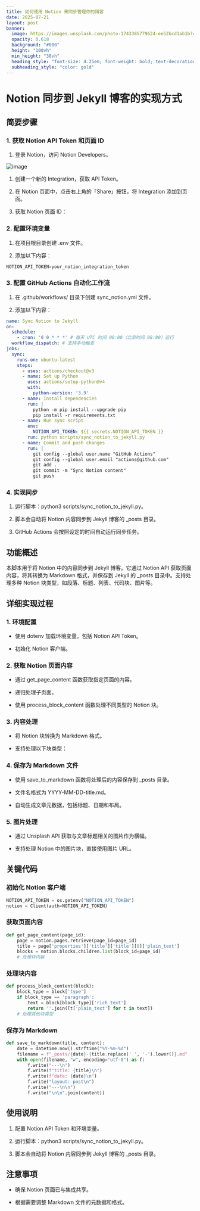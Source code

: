 ```yaml
---
title: 如何使用 Notion 来同步管理你的博客
date: 2025-07-21
layout: post
banner:
  image: https://images.unsplash.com/photo-1743385779624-ee52bcd1ab1b?crop=entropy&cs=tinysrgb&fit=max&fm=jpg&ixid=M3w2OTIwMzJ8MHwxfHJhbmRvbXx8fHx8fHx8fDE3NTMxMDc4OTZ8&ixlib=rb-4.1.0&q=80&w=1080
  opacity: 0.618
  background: "#000"
  height: "100vh"
  min_height: "38vh"
  heading_style: "font-size: 4.25em; font-weight: bold; text-decoration: underline"
  subheading_style: "color: gold"
---
```


# Notion 同步到 Jekyll 博客的实现方式

## 简要步骤

### 1. 获取 Notion API Token 和页面 ID

1. 登录 Notion，访问 Notion Developers。

![image](https://prod-files-secure.s3.us-west-2.amazonaws.com/a7a0cc5a-89b9-4cda-8686-1fba0ca52f40/d19c1afe-dea5-4312-9333-786b0ba83054/image.png?X-Amz-Algorithm=AWS4-HMAC-SHA256&X-Amz-Content-Sha256=UNSIGNED-PAYLOAD&X-Amz-Credential=ASIAZI2LB466Y25555QX%2F20250721%2Fus-west-2%2Fs3%2Faws4_request&X-Amz-Date=20250721T142455Z&X-Amz-Expires=3600&X-Amz-Security-Token=IQoJb3JpZ2luX2VjEL3%2F%2F%2F%2F%2F%2F%2F%2F%2F%2FwEaCXVzLXdlc3QtMiJHMEUCIQChfb2rUd3MAZkR00x5yGdS%2Bwr0zv%2B%2BkIeacS6zrCoBHQIgJ2MvepzC4ku7vCDqgDMnqkAAECCq6oUIMSfj5N0NgqQqiAQI1v%2F%2F%2F%2F%2F%2F%2F%2F%2F%2FARAAGgw2Mzc0MjMxODM4MDUiDBzUCFDfHKgCNdatuircAyvbEjlJuO8ASp6Mga1SJMcsKKUBu%2BCxAG%2BwhO0GlLsuzPsUr%2FZAaV0rmc83D%2F9ZlYJnwWNx4VnfvwK%2FS%2FhIRuGoHToMKaoDwoPh6ugIQQxiVscwXphd1iZ4QpdqnHMdsdH%2BvIOB%2FSzV8B%2FlppvNz3oYJPzR4iOf1dynAe6jEwOQnwVBrr5blA7b14Uan%2BaMqZfzEOW%2FzDjWk7w6h1mrWrtpgbHT6i1w2bXr1rXNq7thv7%2FaXNcF0Z%2FcyI0UGYS4gMxTHtb26OD7AqT0N5hQttJ4pGXfwpRErEs4yjkvfgMk9SKcg%2F5VpfFK3fIBmy8RsQOiGkRjtJMAmgzU9VLsAsSqI%2FGT1Pxiipa9ALWWJ2%2FjvD1D1BFtMyIj16LNp8JOZ3poItWeHjeiygpuUXjkMTqyrlnSXVdyUW8s87mtfVZoA%2FCJduNM747M2dNutjuZPEax5muhN8GrVrHBA0TEpIz6PY3K5aMePDt9TWlEy0z9CqnmcUoD4%2BLd%2Bi7SyrOTFJ0ZrduYVqv3HJk0WULRcWMf0Ro15%2FLbYdgEHj%2FaRLO92AGsHwJKPlzqjdn%2Fi%2BmrylktBTVLzRcUQtJep4c%2FKP22dQEaAb7Qfk4V%2F9Noi8GxGPEf0JsSgNNF9veEMKD4%2BMMGOqUB%2BrEEP0wQJ56QkibUQyw%2BKn6uiezswyYbtAJHR07CSIxCXqWU2J8ZvC40pGVUfgw%2Fji9%2BccE2SEIWY3q0FcKs54RwWMuHXLuzc8krzvGZiRj3RNt9GkCNvCfRrWCWoM43gNmj5OZUvh13irlTyZ1SiojekzbDrvG5bzDZYPTbaXI2tjv37gEgvoU3Gm4MsARRYykANgZbsmNyaPgg9pkiEzJAPXhL&X-Amz-Signature=206348a2e9970d9a07fd452585673ae837af2436e7a1a656e1dba0d40744aa1d&X-Amz-SignedHeaders=host&x-amz-checksum-mode=ENABLED&x-id=GetObject)

1. 创建一个新的 Integration，获取 API Token。

1. 在 Notion 页面中，点击右上角的「Share」按钮，将 Integration 添加到页面。

1. 获取 Notion 页面 ID：


### 2. 配置环境变量

1. 在项目根目录创建 .env 文件。

1. 添加以下内容：

```javascript
NOTION_API_TOKEN=your_notion_integration_token
```

### 3. 配置 GitHub Actions 自动化工作流

1. 在 .github/workflows/ 目录下创建 sync_notion.yml 文件。

1. 添加以下内容：

```yaml
name: Sync Notion to Jekyll
on:
  schedule:
    - cron: '0 0 * * *' # 每天 UTC 时间 00:00（北京时间 08:00）运行
  workflow_dispatch: # 支持手动触发
jobs:
  sync:
    runs-on: ubuntu-latest
    steps:
      - uses: actions/checkout@v3
      - name: Set up Python
        uses: actions/setup-python@v4
        with:
          python-version: '3.9'
      - name: Install dependencies
        run: |
          python -m pip install --upgrade pip
          pip install -r requirements.txt
      - name: Run sync script
        env:
          NOTION_API_TOKEN: ${{ secrets.NOTION_API_TOKEN }}
        run: python scripts/sync_notion_to_jekyll.py
      - name: Commit and push changes
        run: |
          git config --global user.name "GitHub Actions"
          git config --global user.email "actions@github.com"
          git add .
          git commit -m "Sync Notion content"
          git push
```

### 4. 实现同步

1. 运行脚本：python3 scripts/sync_notion_to_jekyll.py。

1. 脚本会自动将 Notion 内容同步到 Jekyll 博客的 _posts 目录。

1. GitHub Actions 会按照设定的时间自动运行同步任务。

## 功能概述

本脚本用于将 Notion 中的内容同步到 Jekyll 博客。它通过 Notion API 获取页面内容，将其转换为 Markdown 格式，并保存到 Jekyll 的 _posts 目录中。支持处理多种 Notion 块类型，如段落、标题、列表、代码块、图片等。

## 详细实现过程

### 1. 环境配置

- 使用 dotenv 加载环境变量，包括 Notion API Token。

- 初始化 Notion 客户端。

### 2. 获取 Notion 页面内容

- 通过 get_page_content 函数获取指定页面的内容。

- 递归处理子页面。

- 使用 process_block_content 函数处理不同类型的 Notion 块。

### 3. 内容处理

- 将 Notion 块转换为 Markdown 格式。

- 支持处理以下块类型：


### 4. 保存为 Markdown 文件

- 使用 save_to_markdown 函数将处理后的内容保存到 _posts 目录。

- 文件名格式为 YYYY-MM-DD-title.md。

- 自动生成文章元数据，包括标题、日期和布局。

### 5. 图片处理

- 通过 Unsplash API 获取与文章标题相关的图片作为横幅。

- 支持处理 Notion 中的图片块，直接使用图片 URL。

## 关键代码

### 初始化 Notion 客户端

```python
NOTION_API_TOKEN = os.getenv("NOTION_API_TOKEN")
notion = Client(auth=NOTION_API_TOKEN)
```

### 获取页面内容

```python
def get_page_content(page_id):
    page = notion.pages.retrieve(page_id=page_id)
    title = page['properties']['title']['title'][0]['plain_text']
    blocks = notion.blocks.children.list(block_id=page_id)
    # 处理块内容
```

### 处理块内容

```python
def process_block_content(block):
    block_type = block['type']
    if block_type == 'paragraph':
        text = block[block_type]['rich_text']
        return ''.join([t['plain_text'] for t in text])
    # 处理其他块类型
```

### 保存为 Markdown

```python
def save_to_markdown(title, content):
    date = datetime.now().strftime("%Y-%m-%d")
    filename = f"_posts/{date}-{title.replace(' ', '-').lower()}.md"
    with open(filename, "w", encoding="utf-8") as f:
        f.write("---\n")
        f.write(f"title: {title}\n")
        f.write(f"date: {date}\n")
        f.write("layout: post\n")
        f.write("---\n\n")
        f.write("\n\n".join(content))
```

## 使用说明

1. 配置 Notion API Token 和环境变量。

1. 运行脚本：python3 scripts/sync_notion_to_jekyll.py。

1. 脚本会自动将 Notion 内容同步到 Jekyll 博客的 _posts 目录。

## 注意事项

- 确保 Notion 页面已与集成共享。

- 根据需要调整 Markdown 文件的元数据和格式。